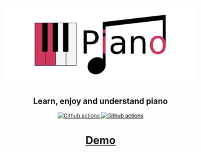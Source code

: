 ![Logo](https://raw.githubusercontent.com/stromland/piano/main/images/piano-logo.png)

<h2 align="center">Learn, enjoy and understand piano</h2>
<p align="center">
  <a href="https://github.com/stromland/piano/actions/workflows/deploy-github-pages.yml">
    <img alt="Github actions" src="https://github.com/stromland/piano/actions/workflows/deploy-github-pages.yml/badge.svg">
  </a>
  <a href="https://github.com/stromland/piano/actions/workflows/build-workspaces.yml">
    <img alt="Github actions" src="https://github.com/stromland/piano/actions/workflows/build-workspaces.yml/badge.svg">
  </a>
</p>

<h1 align="center">
  <a href="https://stromland.github.io/piano/">
    Demo
  </a>
</h1>
